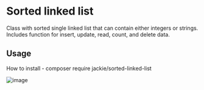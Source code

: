 # Sorted linked list

Class with sorted single linked list that can contain either integers or strings.
Includes function for insert, update, read, count, and delete data. 

## Usage
How to install - composer require jackie/sorted-linked-list

![image](https://github.com/user-attachments/assets/74ce672f-3056-4f22-8182-0d336dd60ff7)

